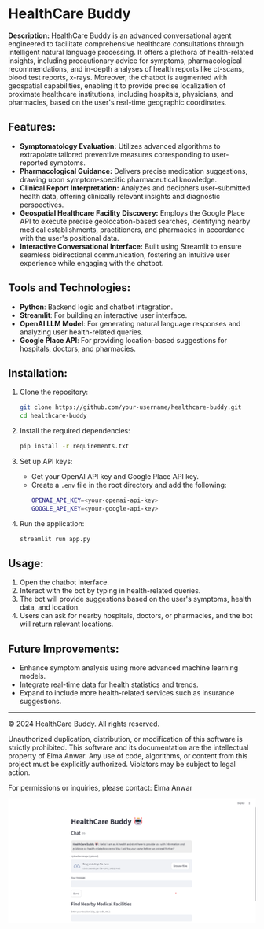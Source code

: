 # HealthCare Buddy

**Description:**
HealthCare Buddy is an advanced conversational agent engineered to facilitate comprehensive healthcare consultations through intelligent natural language processing. It offers a plethora of health-related insights, including precautionary advice for symptoms, pharmacological recommendations, and in-depth analyses of health reports like ct-scans, blood test reports, x-rays. Moreover, the chatbot is augmented with geospatial capabilities, enabling it to provide precise localization of proximate healthcare institutions, including hospitals, physicians, and pharmacies, based on the user's real-time geographic coordinates.

## Features:
- **Symptomatology Evaluation:** Utilizes advanced algorithms to extrapolate tailored preventive measures corresponding to user-reported symptoms.
- **Pharmacological Guidance:** Delivers precise medication suggestions, drawing upon symptom-specific pharmaceutical knowledge.
- **Clinical Report Interpretation:** Analyzes and deciphers user-submitted health data, offering clinically relevant insights and diagnostic perspectives.
- **Geospatial Healthcare Facility Discovery:** Employs the Google Place API to execute precise geolocation-based searches, identifying nearby medical establishments, practitioners, and pharmacies 
  in accordance with the user's positional data.
- **Interactive Conversational Interface:** Built using Streamlit to ensure seamless bidirectional communication, fostering an intuitive user experience while engaging with the chatbot.

## Tools and Technologies:
- **Python**: Backend logic and chatbot integration.
- **Streamlit**: For building an interactive user interface.
- **OpenAI LLM Model**: For generating natural language responses and analyzing user health-related queries.
- **Google Place API**: For providing location-based suggestions for hospitals, doctors, and pharmacies.

## Installation:

1. Clone the repository:
   ```bash
   git clone https://github.com/your-username/healthcare-buddy.git
   cd healthcare-buddy
   ```

2. Install the required dependencies:
   ```bash
   pip install -r requirements.txt
   ```

3. Set up API keys:
   - Get your OpenAI API key and Google Place API key.
   - Create a `.env` file in the root directory and add the following:
     ```bash
     OPENAI_API_KEY=<your-openai-api-key>
     GOOGLE_API_KEY=<your-google-api-key>
     ```

4. Run the application:
   ```bash
   streamlit run app.py
   ```

## Usage:
1. Open the chatbot interface.
2. Interact with the bot by typing in health-related queries.
3. The bot will provide suggestions based on the user's symptoms, health data, and location.
4. Users can ask for nearby hospitals, doctors, or pharmacies, and the bot will return relevant locations.

## Future Improvements:
- Enhance symptom analysis using more advanced machine learning models.
- Integrate real-time data for health statistics and trends.
- Expand to include more health-related services such as insurance suggestions.

---

© 2024 HealthCare Buddy. All rights reserved.

Unauthorized duplication, distribution, or modification of this software is strictly prohibited. This software and its documentation are the intellectual property of Elma Anwar. Any use of code, algorithms, or content from this project must be explicitly authorized. Violators may be subject to legal action.

For permissions or inquiries, please contact: Elma Anwar


![Chatbot Conversation Page 1](./assets/ui.png)
